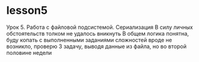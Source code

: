 # lesson5
Урок 5. Работа с файловой подсистемой. Сериализация
В силу личных обстоятельств толком не удалось вникнуть
В общем логика понятна, буду копать
с выполненными заданиями сложностей вроде не возникло, 
проверю 3 задачу, выводя данные из файла, но во второй половине недели